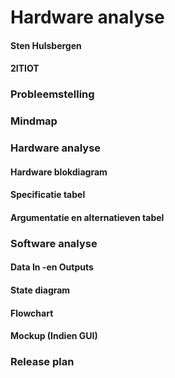 # Hardware analyse
#### Sten Hulsbergen
#### 2ITIOT

### Probleemstelling



### Mindmap



### Hardware analyse
#### Hardware blokdiagram


#### Specificatie tabel


#### Argumentatie en alternatieven tabel



### Software analyse
#### Data In -en Outputs


#### State diagram


#### Flowchart



#### Mockup (Indien GUI)


### Release plan

